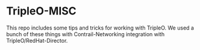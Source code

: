 # TripleO-MISC

This repo includes some tips and tricks for working with TripleO. We used a bunch of these things with Contrail-Networking integration with TripleO/RedHat-Director.
